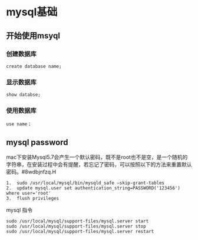 # mysql基础

## 开始使用msyql

### 创建数据库

```msql
create database name;
```

### 显示数据库

```mysql
show databse;
```

### 使用数据库

```mysql
use name；
```

## mysql password

mac下安装Mysql5.7会产生一个默认密码，既不是root也不是空，是一个随机的字符串，在安装过程中会有提醒，若忘记了密码，可以按照以下的方法来重置默认密码。#8wdbjnfzq.H

```shell
1.  sudo /usr/local/mysql/bin/mysqld_safe —skip-grant-tables
2.  update mysql.user set authentication_string=PASSWORD('123456') where user='root'
3.  flush privileges
```

mysql 指令
```
sudo /usr/local/mysql/support-files/mysql.server start
sudo /usr/local/mysql/support-files/mysql.server stop
sudo /usr/local/mysql/support-files/mysql.server restart
```